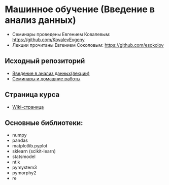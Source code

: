 # Машинное обучение (Введение в анализ данных)
* Семинары проведены Евгением Ковалевым: https://github.com/KovalevEvgeny
* Лекции прочитаны Евгением Соколовым: https://github.com/esokolov

## Исходный репозиторий
* [Введение в анализ данных(лекции)](https://github.com/esokolov/ml-minor-hse)
* [Семинары и домашние работы](https://github.com/KovalevEvgeny/minor2020-iad4)

## Страница курса

* [Wiki-страница](http://wiki.cs.hse.ru/%D0%9C%D0%B0%D0%B9%D0%BD%D0%BE%D1%80_%D0%98%D0%BD%D1%82%D0%B5%D0%BB%D0%BB%D0%B5%D0%BA%D1%82%D1%83%D0%B0%D0%BB%D1%8C%D0%BD%D1%8B%D0%B9_%D0%B0%D0%BD%D0%B0%D0%BB%D0%B8%D0%B7_%D0%B4%D0%B0%D0%BD%D0%BD%D1%8B%D1%85/%D0%92%D0%B2%D0%B5%D0%B4%D0%B5%D0%BD%D0%B8%D0%B5_%D0%B2_%D0%B0%D0%BD%D0%B0%D0%BB%D0%B8%D0%B7_%D0%B4%D0%B0%D0%BD%D0%BD%D1%8B%D1%85)

## Основные библиотеки:

* numpy
* pandas
* matplotlib.pyplot
* sklearn (scikit-learn)
* statsmodel
* ntlk
* pymystem3
* pymorphy2
* re
